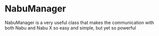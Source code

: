 # NabuManager
NabuManager is a very useful class that makes the communication with both Nabu and Nabu X so easy and simple, but yet so powerful
